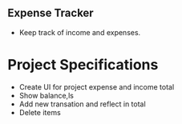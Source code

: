 ## Expense Tracker
 - Keep track of income and expenses.

# Project Specifications
 - Create UI for project expense and income total
 - Show balance,ls
 - Add new transation and reflect in total
 - Delete items

